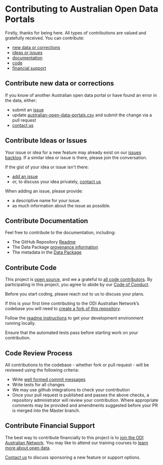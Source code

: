 # Contributing to Australian Open Data Portals

Firstly, thanks for being here. All types of contributions are valued and gratefully received. You can contribute:

- [new data or corrections](#contribute-new-data-or-corrections)
- [ideas or issues](#contribute-ideas-or-issues)
- [documentation](#contribute-documentation)
- [code](#contribute-code)
- [financial support](#contribute-financial-support)

## Contribute new data or corrections

If you know of another Australian open data portal or have found an error in the data, either:

- submit an [issue][gh_issues]
- update [australian-open-data-portals.csv][dp_data] and submit the change via a pull request
- [contact us][contact]

## Contribute Ideas or Issues

Your issue or idea for a new feature may already exist on our [issues backlog][gh_issues]. If a similar idea or issue is there, please join the conversation.

If the gist of your idea or issue isn't there:

- [add an issue][gh_issues]
- or, to discuss your idea privately, [contact us][contact]

When adding an issue, please provide:

- a descriptive name for your issue.
- as much information about the issue as possible.

## Contribute Documentation

Feel free to contribute to the documentation, including:

- The GitHub Repository [Readme][gh_readme]
- The Data Package [provenance information][dp_provenance]
- The metadata in the [Data Package][dp_datapackage_json]

## Contribute Code
This project is [open source][gh_license], and we a grateful to [all code contributors][gh_contributors]. By participating in this project, you agree to abide by our [Code of Conduct][gh_code_of_conduct].

Before you start coding, please reach out to us to discuss your plans.

If this is your first time contributing to the ODI Australian Network’s codebase you will need to [create a fork of this repository](https://help.github.com/articles/fork-a-repo/).

Follow the [readme instructions][gh_readme] to get your development environment running locally.

Ensure that the automated tests pass before starting work on your contribution.

## Code Review Process

All contributions to the codebase - whether fork or pull request - will be reviewed using the following criteria:

- Write [well formed commit messages](http://tbaggery.com/2008/04/19/a-note-about-git-commit-messages.html)
- Write tests for all changes
- We may use github integrations to check your contribution
- Once your pull request is published and passes the above checks, a repository administrator will review your contribution. Where appropriate comments may be provided and amendments suggested before your PR is merged into the Master branch.

## Contribute Financial Support

The best way to contribute financially to this project is to [join the ODI Australian Network](https://theodi.org.au/).  You may like to attend our training courses to [learn more about open data](https://theodi.org.au/events-learning/).

[Contact us][contact] to discuss sponsoring a new feature or support options.

[contact]: https://theodi.org.au/contact/

[gh_issues]: https://github.com/ODIQueensland/Australian-Open-Data-Portals/issues
[gh_readme]: https://github.com/ODIQueensland/Australian-Open-Data-Portals/blob/master/README.md
[gh_code_of_conduct]: https://github.com/ODIQueensland/Australian-Open-Data-Portals
[gh_license]: https://github.com/ODIQueensland/Australian-Open-Data-Portals/blob/master/LICENSE
[gh_contributors]: https://github.com/ODIQueensland/Australian-Open-Data-Portals/graphs/contributors

[dp_data]: https://github.com/ODIQueensland/Australian-Open-Data-Portals/blob/master/data_package/data/australian-open-data-portals.csv
[dp_provenance]: https://github.com/ODIQueensland/Australian-Open-Data-Portals/blob/master/data_package/readme.md
[dp_datapackage_json]: https://github.com/ODIQueensland/Australian-Open-Data-Portals/blob/master/data_package/datapackage.json
